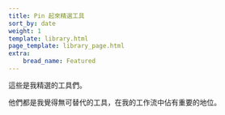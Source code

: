 ```yaml
---
title: Pin 起來精選工具
sort_by: date
weight: 1
template: library.html
page_template: library_page.html
extra: 
    bread_name: Featured
---
```


這些是我精選的工具們。

他們都是我覺得無可替代的工具，在我的工作流中佔有重要的地位。